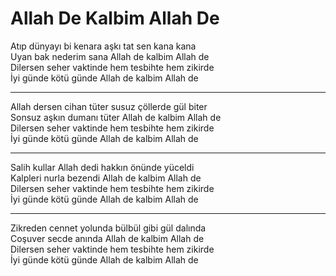 # Allah De Kalbim Allah De

Atıp dünyayı bi kenara aşkı tat sen kana kana  
Uyan bak nederim sana Allah de kalbim Allah de  
Dilersen seher vaktinde hem tesbihte hem zikirde  
İyi günde kötü günde Allah de kalbim Allah de  
****  
Allah dersen cihan tüter susuz çöllerde gül biter  
Sonsuz aşkın dumanı tüter Allah de kalbim Allah de  
Dilersen seher vaktinde hem tesbihte hem zikirde  
İyi günde kötü günde Allah de kalbim Allah de  
****  
Salih kullar Allah dedi hakkın önünde yüceldi  
Kalpleri nurla bezendi Allah de kalbim Allah de  
Dilersen seher vaktinde hem tesbihte hem zikirde  
İyi günde kötü günde Allah de kalbim Allah de  
****  
Zikreden cennet yolunda bülbül gibi gül dalında  
Coşuver secde anında Allah de kalbim Allah de  
Dilersen seher vaktinde hem tesbihte hem zikirde  
İyi günde kötü günde Allah de kalbim Allah de  

